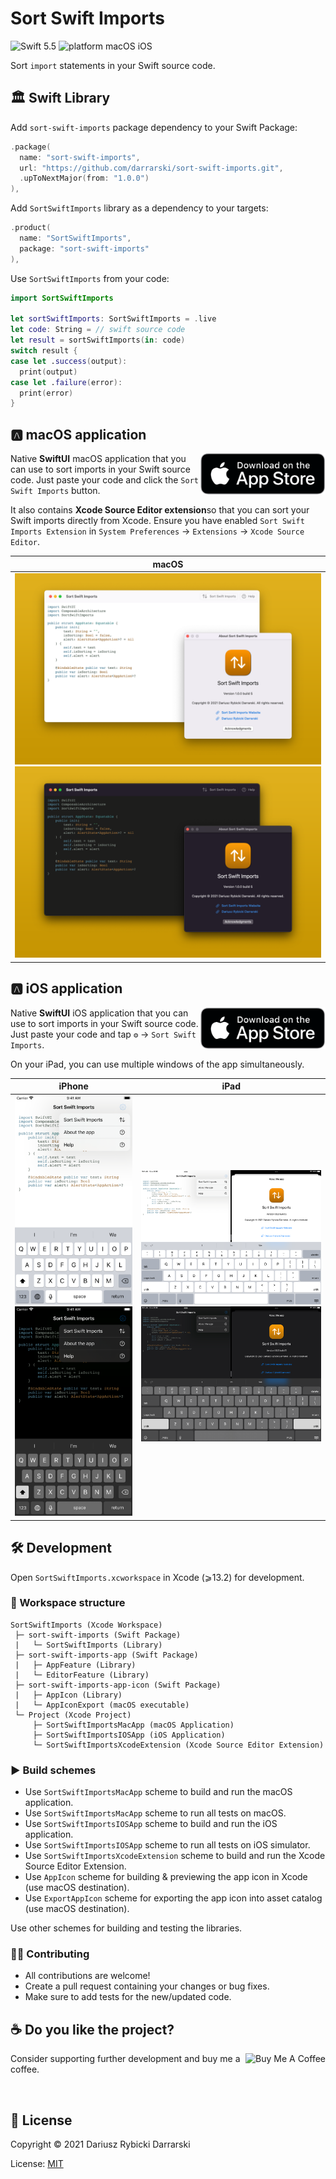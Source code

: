 # Sort Swift Imports

![Swift 5.5](https://img.shields.io/badge/swift-5.5-orange.svg)
![platform macOS iOS](https://img.shields.io/badge/platform-macOS_|_iOS-blue.svg)

Sort `import` statements in your Swift source code.

## 🏛 Swift Library

Add `sort-swift-imports` package dependency to your Swift Package:

```swift
.package(
  name: "sort-swift-imports",
  url: "https://github.com/darrarski/sort-swift-imports.git",
  .upToNextMajor(from: "1.0.0")
),
```

Add `SortSwiftImports` library as a dependency to your targets: 

```swift
.product(
  name: "SortSwiftImports", 
  package: "sort-swift-imports"
),
```

Use `SortSwiftImports` from your code:

```swift
import SortSwiftImports

let sortSwiftImports: SortSwiftImports = .live
let code: String = // swift source code
let result = sortSwiftImports(in: code)
switch result {
case let .success(output):
  print(output)
case let .failure(error):
  print(error)
}
```

## 🅰️ macOS application

<a href="https://apps.apple.com/app/sort-swift-imports/id1601715398">
  <img src="Misc/Download_on_the_App_Store_badge.png" alt="Download on the App Store" align="right" width="200"/>
</a>

Native **SwiftUI** macOS application that you can use to sort imports in your Swift source code. Just paste your code and click the `Sort Swift Imports` button.

It also contains **Xcode Source Editor extension**so that you can sort your Swift imports directly from Xcode. Ensure you have enabled `Sort Swift Imports Extension` in `System Preferences` → `Extensions` → `Xcode Source Editor`.

|macOS|
|:-:|
|![macOS app screenshot light mode](Misc/Screenshots/macOS/macOS%201.png#gh-light-mode-only)![macOS app screenshot dark mode](Misc/Screenshots/macOS/macOS%202.png#gh-dark-mode-only)|

## 🅰️ iOS application

<a href="https://apps.apple.com/app/sort-swift-imports/id1601715398">
  <img src="Misc/Download_on_the_App_Store_badge.png" alt="Download on the App Store" align="right" width="200"/>
</a>

Native **SwiftUI** iOS application that you can use to sort imports in your Swift source code. Just paste your code and tap `⚙️` → `Sort Swift Imports`.

On your iPad, you can use multiple windows of the app simultaneously.

|iPhone|iPad|
|:-:|:-:|
|![iPhone app screenshot light mode](Misc/Screenshots/iPhone%205.5in/iPhone%205.5in%201.png#gh-light-mode-only)![iPhone app screenshot dark mode](Misc/Screenshots/iPhone%205.5in/iPhone%205.5in%202.png#gh-dark-mode-only)|![iPad app screenshot light mode](Misc/Screenshots/iPad%20Pro%2012.9in%202nd%20gen/iPad%20Pro%2012.9in%202nd%20gen%201.png#gh-light-mode-only)![iPad app screenshot dark mode](Misc/Screenshots/iPad%20Pro%2012.9in%202nd%20gen/iPad%20Pro%2012.9in%202nd%20gen%202.png#gh-dark-mode-only)|

## 🛠 Development

Open `SortSwiftImports.xcworkspace` in Xcode (⩾13.2) for development.

### 🧰 Workspace structure

```
SortSwiftImports (Xcode Workspace)
 ├─ sort-swift-imports (Swift Package)
 |   └─ SortSwiftImports (Library)
 ├─ sort-swift-imports-app (Swift Package)
 |   ├─ AppFeature (Library)
 |   └─ EditorFeature (Library)
 ├─ sort-swift-imports-app-icon (Swift Package)
 |   ├─ AppIcon (Library)
 |   └─ AppIconExport (macOS executable)
 └─ Project (Xcode Project)
     ├─ SortSwiftImportsMacApp (macOS Application)
     ├─ SortSwiftImportsIOSApp (iOS Application)
     └─ SortSwiftImportsXcodeExtension (Xcode Source Editor Extension)
```

### ▶️ Build schemes

- Use `SortSwiftImportsMacApp` scheme to build and run the macOS application.
- Use `SortSwiftImportsMacApp` scheme to run all tests on macOS.
- Use `SortSwiftImportsIOSApp` scheme to build and run the iOS application.
- Use `SortSwiftImportsIOSApp` scheme to run all tests on iOS simulator.
- Use `SortSwiftImportsXcodeExtension` scheme to build and run the Xcode Source Editor Extension. 
- Use `AppIcon` scheme for building & previewing the app icon in Xcode (use macOS destination).
- Use `ExportAppIcon` scheme for exporting the app icon into asset catalog (use macOS destination).

Use other schemes for building and testing the libraries.

### 🙋‍♂️ Contributing

- All contributions are welcome!
- Create a pull request containing your changes or bug fixes.
- Make sure to add tests for the new/updated code.

## ☕️ Do you like the project?

<a href="https://www.buymeacoffee.com/darrarski" target="_blank">
  <img src="https://cdn.buymeacoffee.com/buttons/v2/default-yellow.png" alt="Buy Me A Coffee" align="right" height="60"/>
</a>

Consider supporting further development and buy me a coffee.

&nbsp;

## 📄 License

Copyright © 2021 Dariusz Rybicki Darrarski

License: [MIT](LICENSE)
